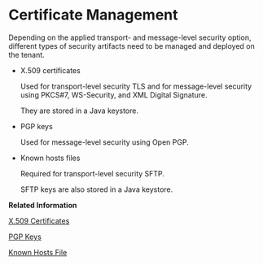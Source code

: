 <!-- loiofeb9c2f0213d4f20af8a23475dc4f37b -->

# Certificate Management

Depending on the applied transport- and message-level security option, different types of security artifacts need to be managed and deployed on the tenant.

-   X.509 certificates

    Used for transport-level security TLS and for message-level security using PKCS\#7, WS-Security, and XML Digital Signature.

    They are stored in a Java keystore.

-   PGP keys

    Used for message-level security using Open PGP.

-   Known hosts files

    Required for transport-level security SFTP.

    SFTP keys are also stored in a Java keystore.




**Related Information**  


[X.509 Certificates](x-509-certificates-8d38a83.md "X.509 certificates (that comply with the X.509 standard) are used for transport-level security TLS and for message-level security using PKCS#7, WS-Security, and XML Digital Signature.")

[PGP Keys](pgp-keys-9e7e8f9.md "")

[Known Hosts File](known-hosts-file-5d7e2e7.md "")

